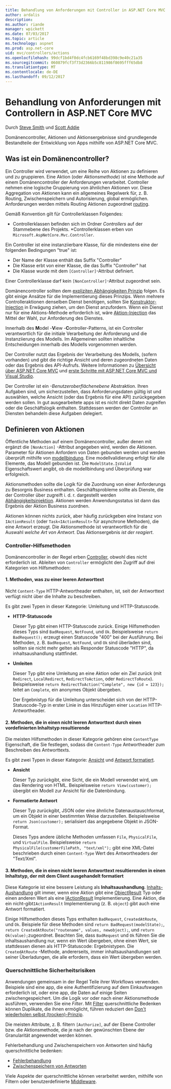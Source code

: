 ```yaml
---
title: Behandlung von Anforderungen mit Controller in ASP.NET Core MVC
author: ardalis
description: 
ms.author: riande
manager: wpickett
ms.date: 07/03/2017
ms.topic: article
ms.technology: aspnet
ms.prod: asp.net-core
uid: mvc/controllers/actions
ms.openlocfilehash: 99dcf1bd4f0dc4fcb6169f48bd398c9e40c21a35
ms.sourcegitcommit: 060879fcf3f73d2366b5c811986f8695fff65db8
ms.translationtype: MT
ms.contentlocale: de-DE
ms.lasthandoff: 09/12/2017
---
```

# <a name="handling-requests-with-controllers-in-aspnet-core-mvc"></a>Behandlung von Anforderungen mit Controllern in ASP.NET Core MVC

Durch [Steve Smith](https://ardalis.com/) und [Scott Addie](https://github.com/scottaddie)

Domänencontroller, Aktionen und Aktionsergebnisse sind grundlegende Bestandteile der Entwicklung von Apps mithilfe von ASP.NET Core MVC.

## <a name="what-is-a-controller"></a>Was ist ein Domänencontroller?

Ein Controller wird verwendet, um eine Reihe von Aktionen zu definieren und zu gruppieren. Eine Aktion (oder *Aktionsmethode*) ist eine Methode auf einem Domänencontroller der Anforderungen verarbeitet. Controller nehmen eine logische Gruppierung von ähnlichen Aktionen vor. Diese Aggregation von Aktionen kann ein allgemeines Regelwerk für, z. B. Routing, Zwischenspeichern und Autorisierung, global ermöglichen. Anforderungen werden mittels Routing Aktionen zugeordnet [routing](xref:mvc/controllers/routing).

Gemäß Konvention gilt für Controllerklassen Folgendes:
* Controllerklassen befinden sich im Ordner *Controllers* auf der Stammebene des Projekts.
*Controllerklassen erben von `Microsoft.AspNetCore.Mvc.Controller`.

Ein Controller ist eine instanziierbare Klasse, für die mindestens eine der folgenden Bedingungen "true" ist:
* Der Name der Klasse enthält das Suffix "Controller" 
* Die Klasse erbt von einer Klasse, die das Suffix "Controller" hat
* Die Klasse wurde mit dem `[Controller]`-Attribut definiert.

Einer Controllerklasse darf kein `[NonController]`-Attribut zugeordnet sein.

Domänencontroller sollten dem [expliziten Abhängigkeiten Prinzip](http://deviq.com/explicit-dependencies-principle/) folgen. Es gibt einige Ansätze für die Implementierung dieses Prinzips. Wenn mehrere Controlleraktionen denselben Dienst benötigen, sollten Sie [Konstruktor-Injection](xref:mvc/controllers/dependency-injection#constructor-injection) in Erwägung ziehen, um den Dienst anzufordern. Wenn ein Dienst nur für eine Aktions-Methode erforderlich ist, wäre [Aktion-Injection](xref:mvc/controllers/dependency-injection#action-injection-with-fromservices) das Mittel der Wahl, zur Anforderung des Dienstes.

Innerhalb des **M**odel -**V**iew -**C**ontroller-Patterns, ist ein Controller verantwortlich für die initiale Verarbeitung der Anforderung und die Instanziierung des Modells. Im Allgemeinen sollten inhaltliche Entscheidungen innerhalb des Modells vorgenommen werden.

Der Controller nutzt das Ergebnis der Verarbeitung des Modells, (sofern vorhanden) und gibt die richtige Ansicht und deren zugeordneten Daten oder das Ergebnis des API-Aufrufs. Weitere Informationen zu [Übersicht über ASP.NET Core MVC](xref:mvc/overview) und [erste Schritte mit ASP.NET Core MVC und Visual Studio](xref:tutorials/first-mvc-app/start-mvc).

Der Controller ist ein *-Benutzeroberflächenebene* Abstraktion. Ihren Aufgaben sind, um sicherzustellen, dass Anforderungsdaten gültig ist und auswählen, welche Ansicht (oder das Ergebnis für eine API) zurückgegeben werden sollen. In gut ausgearbeitete apps ist es nicht direkt Daten zugreifen oder die Geschäftslogik enthalten. Stattdessen werden der Controller an Diensten behandeln diese Aufgaben delegiert.

## <a name="defining-actions"></a>Definieren von Aktionen

Öffentliche Methoden auf einem Domänencontroller, außer denen mit ergänzt die `[NonAction]` -Attribut angegeben wird, werden die Aktionen. Parameter für Aktionen Anfordern von Daten gebunden werden und werden überprüft mithilfe von [modellbindung](xref:mvc/models/model-binding). Eine modellvalidierung erfolgt für alle Elemente, das Modell gebunden ist. Die `ModelState.IsValid` Eigenschaftswert angibt, ob die modellbindung und Überprüfung war erfolgreich.

Aktionsmethoden sollte die Logik für die Zuordnung von einer Anforderungs zu Besorgnis Business enthalten. Geschäftsprobleme sollte als Dienste, die der Controller über zugreift i. d. r. dargestellt werden [Abhängigkeitsinjektion](xref:mvc/controllers/dependency-injection). Aktionen werden Anwendungsstatus ist dann das Ergebnis der Aktion Business zuordnen.

Aktionen können nichts zurück, aber häufig zurückgeben eine Instanz von `IActionResult` (oder `Task<IActionResult>` für asynchrone Methoden), die eine Antwort erzeugt. Die Aktionsmethode ist verantwortlich für die Auswahl *welche Art von Antwort*. Das Aktionsergebnis *ist der reagiert*.

### <a name="controller-helper-methods"></a>Controller-Hilfsmethoden

Domänencontroller in der Regel erben [Controller](https://docs.microsoft.com/aspnet/core/api/microsoft.aspnetcore.mvc.controller), obwohl dies nicht erforderlich ist. Ableiten von `Controller` ermöglicht den Zugriff auf drei Kategorien von Hilfsmethoden:

#### <a name="1-methods-resulting-in-an-empty-response-body"></a>1. Methoden, was zu einer leeren Antworttext

Nicht `Content-Type` HTTP-Antwortheader enthalten, ist, seit der Antworttext verfügt nicht über die Inhalte zu beschreiben.

Es gibt zwei Typen in dieser Kategorie: Umleitung und HTTP-Statuscode.

* **HTTP-Statuscode**

    Dieser Typ gibt einen HTTP-Statuscode zurück. Einige Hilfsmethoden dieses Typs sind `BadRequest`, `NotFound`, und `Ok`. Beispielsweise `return BadRequest();` erzeugt einen Statuscode "400" bei der Ausführung. Bei Methoden, z. B. `BadRequest`, `NotFound`, und `Ok` sind überladen sind, sollten sie nicht mehr gelten als Responder Statuscode "HTTP", da inhaltsaushandlung stattfindet.

* **Umleiten**

    Dieser Typ gibt eine Umleitung an eine Aktion oder ein Ziel zurück (mit `Redirect`, `LocalRedirect`, `RedirectToAction`, oder `RedirectToRoute`). Beispielsweise `return RedirectToAction("Complete", new {id = 123});` leitet an `Complete`, ein anonymes Objekt übergeben.

    Der Ergebnistyp für die Umleitung unterscheidet sich von der HTTP-Statuscode-Typ in erster Linie in das Hinzufügen einer `Location` HTTP-Antwortheader.

#### <a name="2-methods-resulting-in-a-non-empty-response-body-with-a-predefined-content-type"></a>2. Methoden, die in einen nicht leeren Antworttext durch einen vordefinierten Inhaltstyp resultierende

Die meisten Hilfsmethoden in dieser Kategorie gehören eine `ContentType` Eigenschaft, die Sie festlegen, sodass die `Content-Type` Antwortheader zum Beschreiben des Antworttexts.

Es gibt zwei Typen in dieser Kategorie: [Ansicht](xref:mvc/views/overview) und [Antwort formatiert](xref:mvc/models/formatting).

* **Ansicht**

    Dieser Typ zurückgibt, eine Sicht, die ein Modell verwendet wird, um das Rendering von HTML. Beispielsweise `return View(customer);` übergibt ein Modell zur Ansicht für die Datenbindung.

* **Formatierte Antwort**

    Dieser Typ zurückgibt, JSON oder eine ähnliche Datenaustauschformat, um ein Objekt in einer bestimmten Weise darzustellen. Beispielsweise `return Json(customer);` serialisiert das angegebene Objekt in JSON-Format.
    
    Dieses Typs andere übliche Methoden umfassen `File`, `PhysicalFile`, und `VirtualFile`. Beispielsweise `return PhysicalFile(customerFilePath, "text/xml");` gibt eine XML-Datei beschrieben durch einen `Content-Type` Wert des Antwortheaders der "Text/Xml".

#### <a name="3-methods-resulting-in-a-non-empty-response-body-formatted-in-a-content-type-negotiated-with-the-client"></a>3. Methoden, die in einen nicht leeren Antworttext resultierenden in einen Inhaltstyp, der mit dem Client ausgehandelt formatiert

Diese Kategorie ist eine bessere Leistung als **Inhaltsaushandlung**. [Inhalts-Aushandlung](xref:mvc/models/formatting#content-negotiation) gilt immer, wenn eine Aktion gibt eine [ObjectResult](https://docs.microsoft.com/aspnet/core/api/microsoft.aspnetcore.mvc.objectresult) Typ oder einen anderen Wert als eine [IActionResult](https://docs.microsoft.com/aspnet/core/api/microsoft.aspnetcore.mvc.iactionresult) Implementierung. Eine Aktion, die ein nicht-gibt`IActionResult` Implementierung (z. B. `object`) gibt auch eine Antwort formatiert.

Einige Hilfsmethoden dieses Typs enthalten `BadRequest`, `CreatedAtRoute`, und `Ok`. Beispiele für diese Methoden sind `return BadRequest(modelState);`, `return CreatedAtRoute("routename", values, newobject);`, und `return Ok(value);`zugeordnet. Beachten Sie, dass `BadRequest` und `Ok` führen Sie die inhaltsaushandlung nur, wenn ein Wert übergeben, ohne einen Wert, sie stattdessen dienen als HTTP-Statuscode: Ergebnistypen. Die `CreatedAtRoute` -Methode, andererseits, immer inhaltsaushandlungen seit seiner Überladungen, die alle erfordern, dass ein Wert übergeben werden.

### <a name="cross-cutting-concerns"></a>Querschnittliche Sicherheitsrisiken

Anwendungen gemeinsam in der Regel Teile ihrer Workflows verwenden. Beispiele sind eine app, die eine Authentifizierung auf dem Einkaufswagen erforderlich ist, oder eine app, die Daten auf einige Seiten zwischengespeichert. Um die Logik vor oder nach einer Aktionsmethode ausführen, verwenden Sie eine *Filter*. Mit [Filter](xref:mvc/controllers/filters) querschnittliche Bedenken können Duplikate, die ihnen ermöglicht, führen reduziert den [Don't wiederholen selbst (trocken)-Prinzip](http://deviq.com/don-t-repeat-yourself/).

Die meisten Attribute, z. B. filtern `[Authorize]`, auf der Ebene Controller bzw. die Aktionsmethode, die je nach der gewünschten Ebene der Granularität angewendet werden können.

Fehlerbehandlung und Zwischenspeichern von Antworten sind häufig querschnittliche bedenken:
   * [Fehlerbehandlung](xref:mvc/controllers/filters#exception-filters)
   * [Zwischenspeichern von Antworten](xref:performance/caching/response)

Viele Aspekte der querschnittliche können verarbeitet werden, mithilfe von Filtern oder benutzerdefinierte [Middleware](xref:fundamentals/middleware).
